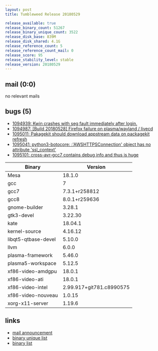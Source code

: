 ```yaml
---
layout: post
title: Tumbleweed Release 20180529

release_available: true
release_binary_count: 51267
release_binary_unique_count: 3522
release_disk_base: 839M
release_disk_shared: 4.1G
release_reference_count: 5
release_reference_count_mail: 0
release_score: 95
release_stability_level: stable
release_version: 20180529
---
```


## mail (0:0)

no relevant mails

## bugs (5)

<!--more-->

- [1094939: Kwin crashes with seg fault immediately after login.](https://bugzilla.opensuse.org/show_bug.cgi?id=1094939)
- [1094987: [Build 20180528] Firefox failure on plasma/wayland / livecd](https://bugzilla.opensuse.org/show_bug.cgi?id=1094987)
- [1095011: Pakagekit should download appstream data on packagekit refresh](https://bugzilla.opensuse.org/show_bug.cgi?id=1095011)
- [1095041: python3-botocore: :'AWSHTTPSConnection' object has no attribute 'ssl_context'](https://bugzilla.opensuse.org/show_bug.cgi?id=1095041)
- [1095101: cross-avr-gcc7 contains debug info and thus is huge](https://bugzilla.opensuse.org/show_bug.cgi?id=1095101)

Binary | Version
--- | ---
Mesa | 18.1.0
gcc | 7
gcc7 | 7.3.1+r258812
gcc8 | 8.0.1+r259636
gnome-builder | 3.28.1
gtk3-devel | 3.22.30
kate | 18.04.1
kernel-source | 4.16.12
libqt5-qtbase-devel | 5.10.0
llvm | 6.0.0
plasma-framework | 5.46.0
plasma5-workspace | 5.12.5
xf86-video-amdgpu | 18.0.1
xf86-video-ati | 18.0.1
xf86-video-intel | 2.99.917+git781.c8990575
xf86-video-nouveau | 1.0.15
xorg-x11-server | 1.19.6

## links

- [mail announcement](https://lists.opensuse.org/opensuse-factory/2018-05/msg00519.html)
- [binary unique list](http://download.tumbleweed.boombatower.com/20180529/rpm.unique.list)
- [binary list](http://download.tumbleweed.boombatower.com/20180529/rpm.list)
